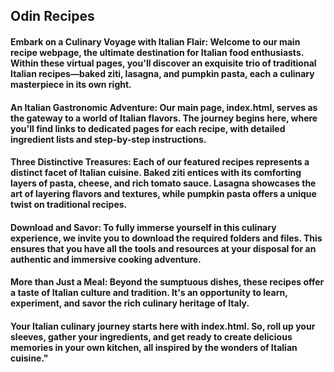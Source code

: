 <h2>Odin Recipes</h2>

<h4>Embark on a Culinary Voyage with Italian Flair: Welcome to our main recipe webpage, the ultimate destination for Italian food enthusiasts. Within these virtual pages, you'll discover an exquisite trio of traditional Italian recipes—baked ziti, lasagna, and pumpkin pasta, each a culinary masterpiece in its own right.</h4>

<h4>An Italian Gastronomic Adventure: Our main page, index.html, serves as the gateway to a world of Italian flavors. The journey begins here, where you'll find links to dedicated pages for each recipe, with detailed ingredient lists and step-by-step instructions.</h4>

<h4>Three Distinctive Treasures: Each of our featured recipes represents a distinct facet of Italian cuisine. Baked ziti entices with its comforting layers of pasta, cheese, and rich tomato sauce. Lasagna showcases the art of layering flavors and textures, while pumpkin pasta offers a unique twist on traditional recipes.</h4>

<h4>Download and Savor: To fully immerse yourself in this culinary experience, we invite you to download the required folders and files. This ensures that you have all the tools and resources at your disposal for an authentic and immersive cooking adventure.</h4>

<h4>More than Just a Meal: Beyond the sumptuous dishes, these recipes offer a taste of Italian culture and tradition. It's an opportunity to learn, experiment, and savor the rich culinary heritage of Italy.</h4>

<h4>Your Italian culinary journey starts here with index.html. So, roll up your sleeves, gather your ingredients, and get ready to create delicious memories in your own kitchen, all inspired by the wonders of Italian cuisine."</h4>
